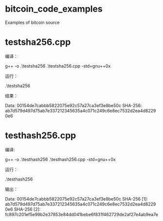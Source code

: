 # bitcoin_code_examples
Examples of bitcoin source
# testsha256.cpp
编译：

g++ -o .\testsha256 .\testsha256.cpp -std=gnu++0x

运行：

.\testsha256

结果：

Data: 00154de7cabbb5822075e92c57a27ca3ef3e8be50c
SHA-256: ab7d579d497d75ab7e337212345635a4c071c249c6e8ec7532d2ea4d82290e6
# testhash256.cpp
编译:

g++ -o .\testhash256 .\testhash256.cpp -std=gnu++0x

运行：

.\testhash256

输出：

Data: 00154de7cabbb5822075e92c57a27ca3ef3e8be50c
SHA-256 [1]: ab7d579d497d75ab7e337212345635a4c071c249c6e8ec7532d2ea4d82290e6
SHA-256 [2]: fc897c201ef5e99b2e37853e84dd041bebe6f831f462729de2af27e4ab9ea7e

